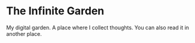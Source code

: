 # The Infinite Garden

My digital garden. A place where I collect thoughts. You can also read it in another place.